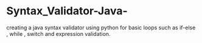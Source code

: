 # Syntax_Validator-Java-
creating a java syntax validator using python for basic loops such as if-else , while , switch and expression validation.

